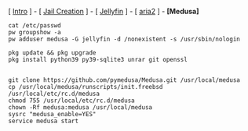 [ [Intro](README.md) ] - [ [Jail Creation](1_jail.md) ] - [ [Jellyfin](2_jellyfin.md) ] - [ [aria2](3_aria2.md) ] - **[Medusa]**


```
cat /etc/passwd
pw groupshow -a
pw adduser medusa -G jellyfin -d /nonexistent -s /usr/sbin/nologin

```


```
pkg update && pkg upgrade
pkg install python39 py39-sqlite3 unrar git openssl


git clone https://github.com/pymedusa/Medusa.git /usr/local/medusa
cp /usr/local/medusa/runscripts/init.freebsd /usr/local/etc/rc.d/medusa
chmod 755 /usr/local/etc/rc.d/medusa
chown -Rf medusa:medusa /usr/local/medusa
sysrc "medusa_enable=YES"
service medusa start
```
